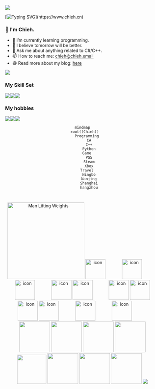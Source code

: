 <!-- just img 图片 -->
<img src="https://cdn.jsdelivr.net/gh/sun0225SUN/sun0225SUN/assets/images/icon.png" />

[![Typing SVG](https://readme-typing-svg.demolab.com?font=Fira+Code&size=30&duration=3000&pause=100&color=000000&center=%E7%9C%9F&vCenter=%E5%81%87&repeat=%E7%9C%9F&width=435&lines=OH++Hi%EF%BC%81Nice+to+meet+you!)](https://www.chieh.cn)
 
### 👋  I'm Chieh.
- 🔭 I’m currently learning programming.
- 🌱 I believe tomorrow will be better.
- 💬 Ask me about anything related to C#/C++.
- 📫 How to reach me: chieh@chieh.email
- 😄 Read more about my blog: [here](https://www.chieh.pro/)


<!-- Quotes 名人名言 -->
<img src="https://quotes-github-readme.vercel.app/api?type=horizontal&theme=dark" />



### My Skill Set

![](https://img.shields.io/badge/C%23-239120?style=for-the-badge&logo=c-sharp&logoColor=white)![](https://img.shields.io/badge/C%2B%2B-00599C?style=for-the-badge&logo=c%2B%2B&logoColor=white)![](https://img.shields.io/badge/Python-14354C?style=for-the-badge&logo=python&logoColor=white)
### My hobbies
![](https://img.shields.io/badge/PlayStation-003791?style=for-the-badge&logo=playstation&logoColor=white)![](https://img.shields.io/badge/Steam-000000?style=for-the-badge&logo=steam&logoColor=white)![](https://img.shields.io/badge/Xbox-107C10?style=for-the-badge&logo=xbox&logoColor=white)


<div align="center">



<div align="center" >



```mermaid
mindmap
  root((Chieh))
    Programming
      C#
      C++
      Python
    Game
      PS5
      Steam
      Xbox
    Travel
      Ningbo
      Nanjing
      Shanghai
      hangzhou
      
    
```

<!-- just img 图片 -->
<img src="https://cdn.jsdelivr.net/gh/sun0225SUN/sun0225SUN/assets/images/man.png" alt="Man Lifting Weights" width="250" height="250" />



<!-- svg -->
<img src="https://techstack-generator.vercel.app/kubernetes-icon.svg" alt="icon" width="65" style="width: 65px; height: 65px; margin-right: 50px; margin-bottom: 0px;" />
<img src="https://techstack-generator.vercel.app/js-icon.svg" alt="icon" width="65" style="width: 65px; height: 65px; margin-right: 50px; margin-bottom: 0px;" />
<img src="https://techstack-generator.vercel.app/mysql-icon.svg" alt="icon" width="65" style="width: 65px; height: 65px; margin-right: 50px; margin-bottom: 0px;" />
<img src="https://techstack-generator.vercel.app/webpack-icon.svg" alt="icon" width="65" style="width: 65px; height: 65px; margin-right: 0px; margin-bottom: 0px;" />
<img src="https://techstack-generator.vercel.app/docker-icon.svg" alt="icon" width="65" style="width: 65px; height: 65px; margin-right: 50px; margin-bottom: 0px;" /> 
<img src="https://techstack-generator.vercel.app/redux-icon.svg" alt="icon" width="65" style="width: 65px; height: 65px; margin-right: 0px; margin-bottom: 0px;" />
<img src="https://techstack-generator.vercel.app/java-icon.svg" alt="icon" width="65" style="width: 65px; height: 65px; margin-right: 0px; margin-bottom: 0px;" />
<img src="https://techstack-generator.vercel.app/eslint-icon.svg" alt="icon" width="65" style="width: 65px; height: 65px; margin-right: 0px; margin-bottom: 0px;" />
<img src="https://techstack-generator.vercel.app/aws-icon.svg" alt="icon" width="65" style="width: 65px; height: 65px; margin-right: 50px; margin-bottom: 0px;" />
<img src="https://techstack-generator.vercel.app/ts-icon.svg" alt="icon" width="65" style="width: 65px; height: 65px; margin-right: 50px; margin-bottom: 0px;" />
<img src="https://techstack-generator.vercel.app/nginx-icon.svg" alt="icon" width="65" style="width: 65px; height: 65px; margin-right: 50px; margin-bottom: 0px;" /><br>

<!-- gif -->
<img height="100" width="100" src="https://cdn.jsdelivr.net/gh/sun0225SUN/sun0225SUN/assets/images/html.webp">
<img height="100" width="100" src="https://cdn.jsdelivr.net/gh/sun0225SUN/sun0225SUN/assets/images/cssgif.webp">
<img height="100" width="100" src="https://cdn.jsdelivr.net/gh/sun0225SUN/sun0225SUN/assets/images/vscode.webp">
<img height="100" width="100" src="https://cdn.jsdelivr.net/gh/sun0225SUN/sun0225SUN/assets/images/react.webp">
<img height="95" width="95" src="https://cdn.jsdelivr.net/gh/sun0225SUN/sun0225SUN/assets/images/vue.webp">
<img height="100" width="100" src="https://cdn.jsdelivr.net/gh/sun0225SUN/sun0225SUN/assets/images/python.webp">
<img height="100" width="100" src="https://cdn.jsdelivr.net/gh/sun0225SUN/sun0225SUN/assets/images/js.webp">
<img height="100" width="100" src="https://cdn.jsdelivr.net/gh/sun0225SUN/sun0225SUN/assets/images/github.webp">







<img src="https://cdn.jsdelivr.net/gh/sun0225SUN/sun0225SUN/assets/images/rocket.png"/>
</div>


